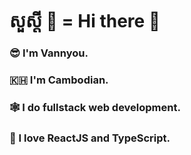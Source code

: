 # សួស្ដី 🙏  =  Hi there 👋

### 😎 I'm Vannyou.
### 🇰🇭 I'm Cambodian.
### 🕸️ I do fullstack web development.
### 💠 I love ReactJS and TypeScript.
